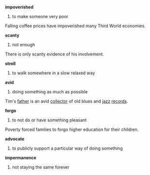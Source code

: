 **impoverished**
1. to make someone very poor

Falling coffee prices have impoverished many Third World economies.

**scanty**
1. not enough

There is only scanty evidence of his involvement.

**stroll**
1. to walk somewhere in a slow relaxed way

**avid**
1. doing something as much as possible

Tim's [father](https://www.ldoceonline.com/dictionary/father "father") is an avid [collector](https://www.ldoceonline.com/dictionary/collector "collector") of old blues and [jazz](https://www.ldoceonline.com/dictionary/jazz "jazz") [records](https://www.ldoceonline.com/dictionary/record "record").

**forgo**
1. to not do or have something pleasant

Poverty forced families to forgo higher education for their children.

**advocate**
1. to publicly support a particular way of doing something

**impermanence**
1. not staying the same forever